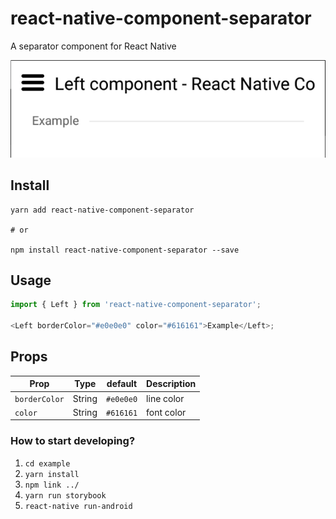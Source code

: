 # react-native-component-separator
A separator component for React Native

![left-component](./example/images/left-component.png)

## Install

```shell
yarn add react-native-component-separator

# or

npm install react-native-component-separator --save
```

## Usage

```javascript
import { Left } from 'react-native-component-separator';

<Left borderColor="#e0e0e0" color="#616161">Example</Left>;
```

## Props

| Prop          | Type                          | default           | Description                                                    |
| ------------- | ----------------------------- | ----------------- | -------------------------------------------------------------- |
| `borderColor` | String                        | `#e0e0e0`         | line color                                                     |
| `color`       | String                        | `#616161`         | font color                                                     |

### How to start developing?

1. `cd example`
2. `yarn install`
3. `npm link ../`
4. `yarn run storybook`
5. `react-native run-android`

